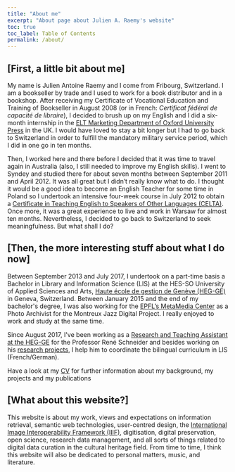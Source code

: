 ```yaml
---
title: "About me"
excerpt: "About page about Julien A. Raemy's website"
toc: true
toc_label: Table of Contents
permalink: /about/
---
```



## [First, a little bit about me]

My name is Julien Antoine Raemy and I come from Fribourg, Switzerland. I am a bookseller by trade and I used to work for a book distributor and in a bookshop. After receiving my Certificate of Vocational Education and Training of Bookseller in August 2008 (or in French: _Certificat fédéral de capacité de libraire_), I decided to brush up on my English and I did a six-month internship in the [ELT Marketing Department of Oxford University Press][elt] in the UK. I would have loved to stay a bit longer but I had to go back to Switzerland in order to fulfill the mandatory military service period, which I did in one go in ten months.

Then, I worked here and there before I decided that it was time to travel again in Australia (also, I still needed to improve my English skills). I went to Syndey and studied there for about seven months between September 2011 and April 2012. It was all great but I didn’t really know what to do. I thought it would be a good idea to become an English Teacher for some time in Poland so I undertook an intensive four-week course in July 2012 to obtain a [Certificate in Teaching English to Speakers of Other Languages (CELTA)][celta]. Once more, it was a great experience to live and work in Warsaw for almost ten months. Nevertheless, I decided to go back to Switzerland to seek meaningfulness. But what shall I do?

## [Then, the more interesting stuff about what I do now]

Between September 2013 and July 2017, I undertook on a part-time basis a Bachelor in Library and Information Science (LIS) at the HES-SO University of Applied Sciences and Arts, [Haute école de gestion de Genève (HEG-GE)][heg] in Geneva, Switzerland. Between January 2015 and the end of my bachelor's degree, I was also  working for the [EPFL’s MetaMedia Center][metamedia] as a Photo Archivist for the Montreux Jazz Digital Project. I really enjoyed to work and study at the same time.

Since August 2017, I've been working as a [Research and Teaching Assistant at the HEG-GE][bilingue_id_assistanat] for the Professor René Schneider and besides working on his [research projects][bilingue_id_projets], I help him to coordinate the bilingual curriculum in LIS (French/German). 

Have a look at my [CV](../cv/) for further information about my background, my projects and my publications

## [What about this website?]

This website is about my work, views and expectations on information retrieval, semantic web technologies, user-centred design, the [International Image Interoperability Framework (IIIF)][iiif], digitisation, digital preservation, open science, research data management, and all sorts of things related to digital data curation in the cultural heritage field. From time to time, I think this website will also be dedicated to personal matters, music, and literature.

[elt]: https://elt.oup.com/
[celta]: http://www.cambridgeenglish.org/teaching-english/teaching-qualifications/celta/
[heg]: https://www.hesge.ch/heg/en
[bilingue_id_assistanat]: http://campus.hesge.ch/id_bilingue/kontakt/assistenz_fr.asp
[bilingue_id_projets]: http://campus.hesge.ch/id_bilingue/projekte/index_fr.asp
[metamedia]: https://metamedia.epfl.ch/
[iiif]: http://iiif.io/
